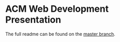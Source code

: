 # ACM Web Development Presentation
The full readme can be found on the [master branch](https://github.com/dLopreiato/Webdev-Presentation/blob/master/README.md).
